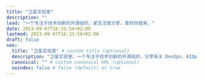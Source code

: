 ```yaml
---
title: "卫星实验室"
description: ""
lead: "一个专注于技术创新的开源组织，爱生活爱分享，喜欢你就来。"
date: 2023-09-07T16:33:54+02:00
lastmod: 2023-09-07T16:33:54+02:00
draft: false
seo:
  title: "卫星实验室" # custom title (optional)
  description: "卫星实验室，一个专注于技术创新的开源组织，分享有关 DevOps、AIOps、云原生、平台工程等相关的技术" # custom description (recommended)
  canonical: "" # custom canonical URL (optional)
  noindex: false # false (default) or true
---
```


